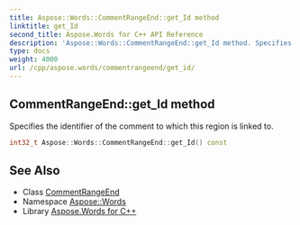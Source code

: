 ```yaml
---
title: Aspose::Words::CommentRangeEnd::get_Id method
linktitle: get_Id
second_title: Aspose.Words for C++ API Reference
description: 'Aspose::Words::CommentRangeEnd::get_Id method. Specifies the identifier of the comment to which this region is linked to in C++.'
type: docs
weight: 4000
url: /cpp/aspose.words/commentrangeend/get_id/
---
```

## CommentRangeEnd::get_Id method


Specifies the identifier of the comment to which this region is linked to.

```cpp
int32_t Aspose::Words::CommentRangeEnd::get_Id() const
```

## See Also

* Class [CommentRangeEnd](../)
* Namespace [Aspose::Words](../../)
* Library [Aspose.Words for C++](../../../)
